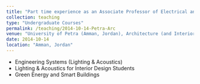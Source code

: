 ```yaml
---
title: "Part time experience as an Associate Professor of Electrical and Computer Engineering"
collection: teaching
type: "Undergraduate Courses"
permalink: /teaching/2014-10-14-Petra-Arc
venue: "University of Petra (Amman, Jordan), Architecture (and Interior Design) Department"
date: 2014-10-14
location: "Amman, Jordan"
---
```


*	Engineering Systems (Lighting & Acoustics)
*	Lighting & Acoustics for Interior Design Students
*	Green Energy and Smart Buildings
